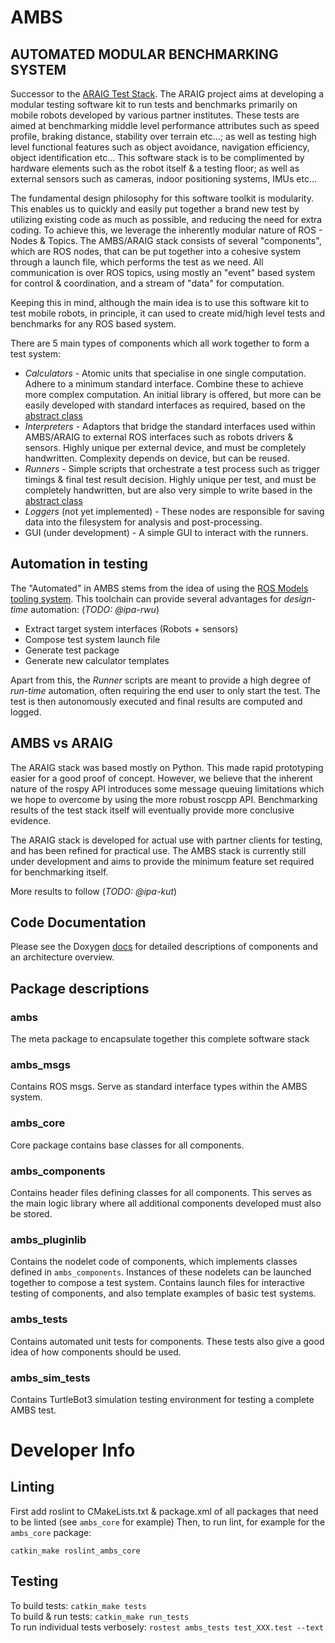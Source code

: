 # AMBS

## AUTOMATED MODULAR BENCHMARKING SYSTEM

Successor to the [ARAIG Test Stack](https://github.com/ipa320/araig_test_stack). The ARAIG project aims at developing a modular testing software kit to run tests and benchmarks primarily on mobile robots developed by various partner institutes. These tests are aimed at benchmarking middle level performance attributes such as speed profile, braking distance, stability over terrain etc...; as well as testing high level functional features such as object avoidance, navigation efficiency, object identification etc... This software stack is to be complimented by hardware elements such as the robot itself & a testing floor; as well as external sensors such as cameras, indoor positioning systems, IMUs etc...

The fundamental design philosophy for this software toolkit is modularity. This enables us to quickly and easily put together a brand new test by utilizing existing code as much as possible, and reducing the need for extra coding. To achieve this, we leverage the inherently modular nature of ROS - Nodes & Topics. The AMBS/ARAIG stack consists of several "components", which are ROS nodes, that can be put together into a cohesive system through a launch file, which performs the test as we need. All communication is over ROS topics, using mostly an "event" based system for control & coordination, and a stream of "data" for computation.

Keeping this in mind, although the main idea is to use this software kit to test mobile robots, in principle, it can used to create mid/high level tests and benchmarks for any ROS based system.

There are 5 main types of components which all work together to form a test system:
* *Calculators* - Atomic units that specialise in one single computation. Adhere to a minimum standard interface. Combine these to achieve more complex computation. An initial library is offered, but more can be easily developed with standard interfaces as required, based on the [abstract class](https://github.com/ipa-kut/ambs/blob/master/ambs_core/include/ambs_core/ambs_base_calculator/ambs_base_calculator.hpp)
* *Interpreters* - Adaptors that bridge the standard interfaces used within AMBS/ARAIG to external ROS interfaces such as robots drivers & sensors. Highly unique per external device, and must be completely handwritten. Complexity depends on device, but can be reused.
* *Runners* - Simple scripts that orchestrate a test process such as trigger timings & final test result decision. Highly unique per test, and must be completely handwritten, but are also very simple to write based in the [abstract class](https://github.com/ipa-kut/ambs/blob/master/ambs_core/include/ambs_core/ambs_base_runner/ambs_base_runner.h)
* *Loggers* (not yet implemented) - These nodes are responsible for saving data into the filesystem for analysis and post-processing.
* GUI (under development) - A simple GUI to interact with the runners.

## Automation in testing

The "Automated" in AMBS stems from the idea of using the [ROS Models tooling system](https://github.com/ipa320/ros-model). This toolchain can provide several advantages for *design-time* automation: (*TODO: @ipa-rwu*)
* Extract target system interfaces (Robots + sensors)
* Compose test system launch file
* Generate test package
* Generate new calculator templates

Apart from this, the *Runner* scripts are meant to provide a high degree of *run-time* automation, often requiring the end user to only start the test. The test is then autonomously executed and final results are computed and logged.

## AMBS vs ARAIG

The ARAIG stack was based mostly on Python. This made rapid prototyping easier for a good proof of concept. However, we believe that the inherent nature of the rospy API introduces some message queuing limitations which we hope to overcome by using the more robust roscpp API. Benchmarking results of the test stack itself will eventually provide more conclusive evidence. 

The ARAIG stack is developed for actual use with partner clients for testing, and has been refined for practical use. The AMBS stack is currently still under development and aims to provide the minimum feature set required for benchmarking itself.

More results to follow (*TODO: @ipa-kut*)

## Code Documentation

Please see the Doxygen [docs](https://ipa-kut.github.io/ambs/html/index.html) for detailed descriptions of components and an architecture overview.

## Package descriptions

### ambs

The meta package to encapsulate together this complete software stack

### ambs_msgs

Contains ROS msgs. Serve as standard interface types within the AMBS system.

### ambs_core

Core package contains base classes for all components.

### ambs_components

Contains header files defining classes for all components. This serves as the main logic library where all additional components developed must also be stored.

### ambs_pluginlib

Contains the nodelet code of components, which implements classes defined in `ambs_components`. Instances of these nodelets can be launched together  to compose a test system. Contains launch files for interactive testing of components, and also template examples of basic test systems.

### ambs_tests

Contains automated unit tests for components. These tests also give a good idea of how components should be used.

### ambs_sim_tests

Contains TurtleBot3 simulation testing environment for testing a complete AMBS test.

# Developer Info

## Linting

First add roslint to CMakeLists.txt & package.xml of all packages that need to be linted (see `ambs_core` for example)
Then, to run lint, for example for the `ambs_core` package:   

`catkin_make roslint_ambs_core`

## Testing

To build tests: `catkin_make tests`   
To build & run tests: `catkin_make run_tests`   
To run individual tests verbosely: `rostest ambs_tests test_XXX.test --text`   

